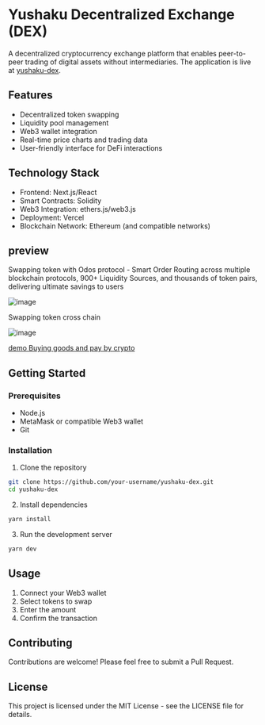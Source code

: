 # Yushaku Decentralized Exchange (DEX)

A decentralized cryptocurrency exchange platform that enables peer-to-peer trading of digital assets without intermediaries.
The application is live at [yushaku-dex](https://yushaku-dex.vercel.app/).

## Features

- Decentralized token swapping
- Liquidity pool management
- Web3 wallet integration
- Real-time price charts and trading data
- User-friendly interface for DeFi interactions

## Technology Stack

- Frontend: Next.js/React
- Smart Contracts: Solidity
- Web3 Integration: ethers.js/web3.js
- Deployment: Vercel
- Blockchain Network: Ethereum (and compatible networks)

## preview

Swapping token with Odos protocol - Smart Order Routing across multiple blockchain protocols, 900+ Liquidity Sources, and thousands of token pairs, delivering ultimate savings to users

![image](https://github.com/user-attachments/assets/bba3b720-eba1-441b-bffe-d14e4b9f0314)

Swapping token cross chain

![image](https://github.com/user-attachments/assets/df423577-2c0a-4511-8825-9415c8ee001a)

[demo Buying goods and pay by crypto](https://www.linkedin.com/posts/levanson180200_cryptoinnovation-digitalpayments-blockchain-activity-7258891391789916160-OMV_?utm_source=share&utm_medium=member_desktop&rcm=ACoAADRW-W0BqMpSZlkGzrzWv1JMseWkXGCSTFA)

## Getting Started

### Prerequisites

- Node.js
- MetaMask or compatible Web3 wallet
- Git

### Installation

1. Clone the repository

```bash
git clone https://github.com/your-username/yushaku-dex.git
cd yushaku-dex
```

2. Install dependencies

```bash
yarn install
```

3. Run the development server

```bash
yarn dev
```

## Usage

1. Connect your Web3 wallet
2. Select tokens to swap
3. Enter the amount
4. Confirm the transaction

## Contributing

Contributions are welcome! Please feel free to submit a Pull Request.

## License

This project is licensed under the MIT License - see the LICENSE file for details.
